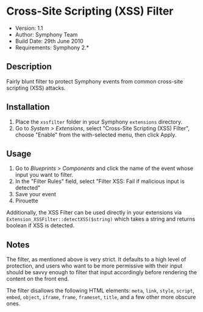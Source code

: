 # Cross-Site Scripting (XSS) Filter

- Version: 1.1
- Author: Symphony Team
- Build Date: 29th June 2010
- Requirements: Symphony 2.*

## Description

Fairly blunt filter to protect Symphony events from common cross-site scripting (XSS) attacks.

## Installation

1. Place the `xssfilter` folder in your Symphony `extensions` directory.
2. Go to _System > Extensions_, select "Cross-Site Scripting (XSS) Filter", choose "Enable" from the with-selected menu, then click Apply.

## Usage

1. Go to _Blueprints > Components_ and click the name of the event whose input you want to filter.
2. In the "Filter Rules" field, select "Filter XSS: Fail if malicious input is detected"
3. Save your event
4. Pirouette

Additionally, the XSS Filter can be used directly in your extensions via `Extension_XSSFilter::detectXSS($string)` which takes a string and returns boolean if XSS is detected.

## Notes

The filter, as mentioned above is very strict. It defaults to a high level of protection, and users who want to be more permissive with their input should be savvy enough to filter that input accordingly before rendering the content on the front end.

The filter disallows the following HTML elements: `meta`, `link`, `style`, `script`, `embed`, `object`, `iframe`, `frame`, `frameset`, `title`, and a few other more obscure ones.